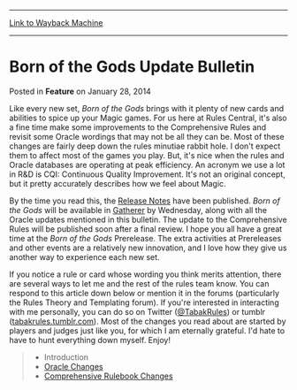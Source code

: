 
---
[Link to Wayback Machine](https://web.archive.org/web/20220528231442/https://magic.wizards.com/en/articles/archive/feature/born-gods-update-bulletin-2014-01-28)

[_metadata_:wayback_url]:- "https://magic.wizards.com/en/articles/archive/feature/born-gods-update-bulletin-2014-01-28"
[_metadata_:wayback_raw_url]:- "https://web.archive.org/web/20220528231442id_/https://magic.wizards.com/en/articles/archive/feature/born-gods-update-bulletin-2014-01-28"
[_metadata_:wayback_capture_timestamp]:- "2022-05-28 23:14:42+00:00"
[_metadata_:publish_date]:- "2014-01-28"
[_metadata_:description]:- "Like every new set, Born of the Gods brings with it plenty of new cards and abilities to spice up your Magic games. For us here at Rules Central, it's also a fine time make some improvements to the Comprehensive Rules and revisit some Oracle wordings that may not be all they can be. Most of these changes are fairly deep down the rules minutiae rabbit hole. I don't expect them"
[_metadata_:generator]:- "Drupal 7 (http://drupal.org)"
---


Born of the Gods Update Bulletin
================================



 Posted in **Feature**
 on January 28, 2014 










Like every new set, *Born of the Gods* brings with it plenty of new cards and abilities to spice up your Magic games. For us here at Rules Central, it's also a fine time make some improvements to the Comprehensive Rules and revisit some Oracle wordings that may not be all they can be. Most of these changes are fairly deep down the rules minutiae rabbit hole. I don't expect them to affect most of the games you play. But, it's nice when the rules and Oracle databases are operating at peak efficiency. An acronym we use a lot in R&D is CQI: Continuous Quality Improvement. It's not an original concept, but it pretty accurately describes how we feel about Magic.


By the time you read this, the [Release Notes](http://archive.wizards.com/magic/magazine/article.aspx?x=mtg/faq/bng) have been published. *Born of the Gods* will be available in [Gatherer](http://gatherer.wizards.com/Pages/Default.aspx) by Wednesday, along with all the Oracle updates mentioned in this bulletin. The update to the Comprehensive Rules will be published soon after a final review. I hope you all have a great time at the *Born of the Gods* Prerelease. The extra activities at Prereleases and other events are a relatively new innovation, and I love how they give us another way to experience each new set.


If you notice a rule or card whose wording you think merits attention, there are several ways to let me and the rest of the rules team know. You can respond to this article down below or mention it in the forums (particularly the Rules Theory and Templating forum). If you're interested in interacting with me personally, you can do so on Twitter ([@TabakRules](https://twitter.com/@TabakRules)) or tumblr ([tabakrules.tumblr.com](http://tabakrules.tumblr.com/)). Most of the changes you read about are started by players and judges just like you, for which I am eternally grateful. I'd hate to have to hunt everything down myself. Enjoy!



> 
> * Introduction
> * [Oracle Changes](http://archive.wizards.com/Magic/Magazine/Article.aspx?x=mtg/daily/feature/284b&page=2)
> * [Comprehensive Rulebook Changes](http://archive.wizards.com/Magic/Magazine/Article.aspx?x=mtg/daily/feature/284b&page=3)
> 







